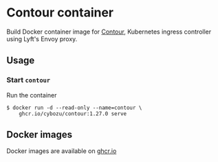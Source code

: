 Contour container
=================

Build Docker container image for [Contour][], Kubernetes ingress controller using Lyft's Envoy proxy.

Usage
-----

### Start `contour`

Run the container

```console
$ docker run -d --read-only --name=contour \
    ghcr.io/cybozu/contour:1.27.0 serve
```

[Contour]: https://github.com/heptio/contour

Docker images
-------------

Docker images are available on [ghcr.io](https://github.com/cybozu/neco-containers/pkgs/container/contour)
